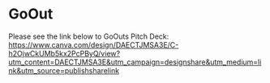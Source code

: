 # GoOut
Please see the link below to GoOuts Pitch Deck:
https://www.canva.com/design/DAECTJMSA3E/C-h2OjwCkUMb5kx2PcPByQ/view?utm_content=DAECTJMSA3E&utm_campaign=designshare&utm_medium=link&utm_source=publishsharelink
